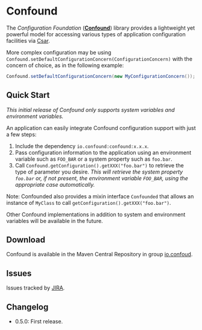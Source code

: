 # Confound

The _Configuration Foundation_ ([**Confound**](https://confound.io/)) library provides a lightweight yet powerful model for accessing various types of application configuration facilities via [Csar](https://csar.io).

More complex configuration may be using `Confound.setDefaultConfigurationConcern(ConfigurationConcern)` with the concern of choice, as in the following example:

```java
Confound.setDefaultConfigurationConcern(new MyConfigurationConcern());
```

## Quick Start

_This initial release of Confound only supports system variables and environment variables._

An application can easily integrate Confound configuration support with just a few steps:

1. Include the dependency `io.confound:confound:x.x.x`.
2. Pass configuration information to the application using an environment variable such as `FOO_BAR` or a system property such as `foo.bar`.
3. Call `Confound.getConfiguration().getXXX("foo.bar")` to retrieve the type of parameter you desire. _This will retrieve the system property `foo.bar` or, if not present, the environment variable `FOO_BAR`, using the appropriate case automatically._

Note: Confounded also provides a mixin interface `Confounded` that allows an instance of `MyClass` to call `getConfiguration().getXXX("foo.bar")`.  

Other Confound implementations in addition to system and environment variables will be available in the future.

## Download

Confound is available in the Maven Central Repository in group [io.confoud](https://search.maven.org/search?q=g:io.confound).

## Issues

Issues tracked by [JIRA](https://globalmentor.atlassian.net/projects/CONFOUND).

## Changelog

- 0.5.0: First release.

